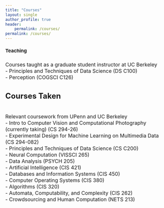 ```yaml
---
title: "Courses"
layout: single
author_profile: true
header:
    permalink: /courses/
permalink: /courses/
---
```

<font size="0.75">    
    
## Teaching
<br>
<span style="font-size: 12pt">
Courses taught as a graduate student instructor at UC Berkeley <br>
- <span style="font-size: 12pt">
Principles and Techniques of Data Science (DS C100)<br>
- <span style="font-size: 12pt">
Perception (COGSCI C126)



## Courses Taken
<br>
<span style="font-size: 12pt">
Relevant coursework from UPenn and UC Berkeley<br>
- <span style="font-size: 12pt">
Intro to Computer Vision and Computational Photography (currently taking) (CS 294-26)<br>
- <span style="font-size: 12pt">
Experimental Design for Machine Learning on Multimedia Data (CS 294-082)<br>
- <span style="font-size: 12pt">
Principles and Techniques of Data Science (CS C200)<br>
- <span style="font-size: 12pt">
Neural Computation (VISSCI 265)<br>
- <span style="font-size: 12pt">
Data Analysis (PSYCH 205)<br>
- <span style="font-size: 12pt">
Artificial Intelligence (CIS 421)<br>
- <span style="font-size: 12pt">
Databases and Information Systems (CIS 450)<br>
- <span style="font-size: 12pt">
Computer Operating Systems (CIS 380)<br>
- <span style="font-size: 12pt">
Algorithms (CIS 320)<br>
- <span style="font-size: 12pt">
Automata, Computability, and Complexity (CIS 262)<br>
- <span style="font-size: 12pt">
Crowdsourcing and Human Computation (NETS 213)


